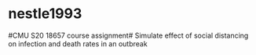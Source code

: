 # nestle1993
#CMU S20 18657 course assignment# Simulate effect of social distancing on infection and death rates in an outbreak
